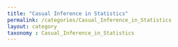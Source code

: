 ```yaml
---
title: "Casual Inference in Statistics"
permalink: /categories/Casual_Inference_in_Statistics
layout: category
taxonomy : Casual_Inference_in_Statistics
---
```

